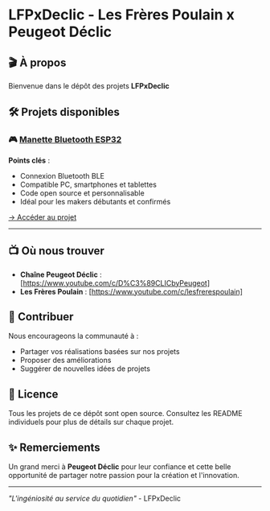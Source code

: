 # LFPxDeclic - Les Frères Poulain x Peugeot Déclic

## 🎬 À propos

Bienvenue dans le dépôt des projets **LFPxDeclic**

## 🛠️ Projets disponibles

### 🎮 [Manette Bluetooth ESP32](./manette-bluetooth-esp32/)


**Points clés** :
- Connexion Bluetooth BLE
- Compatible PC, smartphones et tablettes
- Code open source et personnalisable
- Idéal pour les makers débutants et confirmés

[→ Accéder au projet](./manette-bluetooth-esp32/README.md)

---

## 📺 Où nous trouver

- **Chaîne Peugeot Déclic** : [https://www.youtube.com/c/D%C3%89CLICbyPeugeot]
- **Les Frères Poulain** : [https://www.youtube.com/c/lesfrerespoulain]

## 🤝 Contribuer

Nous encourageons la communauté à :
- Partager vos réalisations basées sur nos projets
- Proposer des améliorations
- Suggérer de nouvelles idées de projets

## 📄 Licence

Tous les projets de ce dépôt sont open source. Consultez les README individuels pour plus de détails sur chaque projet.

## ✨ Remerciements

Un grand merci à **Peugeot Déclic** pour leur confiance et cette belle opportunité de partager notre passion pour la création et l'innovation.

---

*"L'ingéniosité au service du quotidien"* - LFPxDeclic